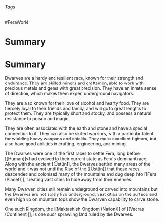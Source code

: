 ###### Tags

#FeraWorld

# Summary

#   Summary

Dwarves are a hardy and resilient race, known for their strength and endurance. They are skilled miners and craftsmen, able to work with precious metals and gems with great precision. They have an innate sense of direction, which makes them expert underground navigators. 

They are also known for their love of alcohol and hearty food. They are fiercely loyal to their friends and family, and will go to great lengths to protect them. They are typically short and stocky, and possess a natural resistance to poison and magic.

They are often associated with the earth and stone and have a special connection to it. They can also be skilled warriors, with a particular talent for wielding heavy weapons and shields. They make excellent fighters, but also have good abilities in crafting, engineering, and mining.

The Dwarves were one of the first races to settle Fera, long before [[Human]]s had evolved to their current state as Fera's dominant race. Along with the ancient [[Üstün]], the Dwarves settled many areas of the world and it was not until the Rise of the [[Üstün]] that these races descended and colonised many of the mountains and dug deep into [[Fera (Planet)]], creating vast cities to hide away from their enemies. 

Many Dwarven cities still remain underground or carved into mountains but the Dwarves are not solely live underground, vast cities on the surface and even high up on mountain tops show the Dwarven capability to carve stone. 

One such Kingdom, the [[Maktashish Kingdom (Nation)]] of [[Vadras (Continent)]], is one such sprawling land ruled by the Dwarves. 
